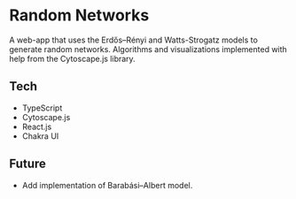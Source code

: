 # Random Networks
A web-app that uses the Erdős–Rényi and Watts-Strogatz models to generate random networks. Algorithms and visualizations implemented with help from the Cytoscape.js library.

## Tech
- TypeScript
- Cytoscape.js
- React.js
- Chakra UI

## Future
- Add implementation of Barabási–Albert model.


